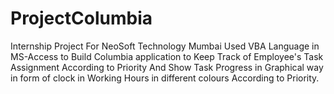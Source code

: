 # ProjectColumbia
Internship Project For NeoSoft Technology Mumbai
Used VBA Language in MS-Access to Build Columbia application to Keep Track of Employee's Task Assignment According to Priority And Show Task Progress in Graphical way in form of clock in Working Hours in different colours According to Priority.
